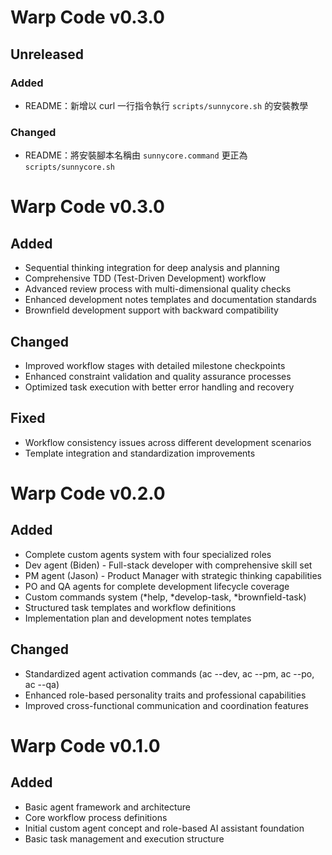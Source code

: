 # Warp Code v0.3.0

## Unreleased

### Added
- README：新增以 curl 一行指令執行 `scripts/sunnycore.sh` 的安裝教學

### Changed
- README：將安裝腳本名稱由 `sunnycore.command` 更正為 `scripts/sunnycore.sh`

# Warp Code v0.3.0

## Added
- Sequential thinking integration for deep analysis and planning
- Comprehensive TDD (Test-Driven Development) workflow
- Advanced review process with multi-dimensional quality checks
- Enhanced development notes templates and documentation standards
- Brownfield development support with backward compatibility

## Changed
- Improved workflow stages with detailed milestone checkpoints
- Enhanced constraint validation and quality assurance processes
- Optimized task execution with better error handling and recovery

## Fixed
- Workflow consistency issues across different development scenarios
- Template integration and standardization improvements

# Warp Code v0.2.0

## Added
- Complete custom agents system with four specialized roles
- Dev agent (Biden) - Full-stack developer with comprehensive skill set
- PM agent (Jason) - Product Manager with strategic thinking capabilities
- PO and QA agents for complete development lifecycle coverage
- Custom commands system (*help, *develop-task, *brownfield-task)
- Structured task templates and workflow definitions
- Implementation plan and development notes templates

## Changed
- Standardized agent activation commands (ac --dev, ac --pm, ac --po, ac --qa)
- Enhanced role-based personality traits and professional capabilities
- Improved cross-functional communication and coordination features

# Warp Code v0.1.0

## Added
- Basic agent framework and architecture
- Core workflow process definitions
- Initial custom agent concept and role-based AI assistant foundation
- Basic task management and execution structure
